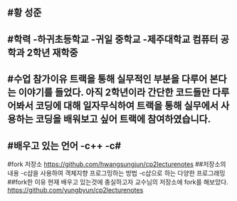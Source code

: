 #황 성준
-------------------------------------------------------------------
#학력
-하귀초등학교
-귀일 중학교
-제주대학교 컴퓨터 공학과 2학년 재학중
-------------------------------------------------------------------
#수업 참가이유
트랙을 통해 실무적인 부분을 다루어 본다는 이야기를 들었다. 아직 2학년이라 간단한 코드들만 다루어봐서 코딩에 대해 일자무식하여 트랙을 통해 실무에서 사용하는 코딩을 배워보고 싶어 트랙에 참여하였습니다.
-------------------------------------------------------------------
#배우고 있는 언어
-c++
-c#
--------------------------------------------------------------------
#fork 저장소
https://github.com/hwangsungjun/cp2lecturenotes
##저장소의 내용
-c샵을 사용하여 객체지향 프로그밍하는 방법
-c샵으로 하는 다양한 프로그래밍
##fork한 이유
현재 배우고 있는것에 충실하고자 교수님의 저장소에 fork를 해보았다.
https://github.com/yungbyun/cp2lecturenotes
